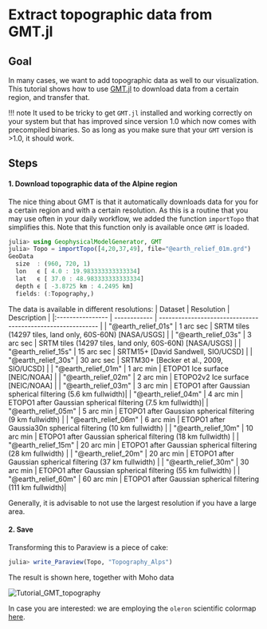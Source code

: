 # Extract topographic data from GMT.jl 

## Goal

In many cases, we want to add topographic data as well to our visualization. This tutorial shows how to use [GMT.jl](https://github.com/GenericMappingTools/GMT.jl) to download data from a certain region, and transfer that.

!!! note
    It used to be tricky to get `GMT.jl` installed and working correctly on your system but that has improved since version 1.0 which now comes with precompiled binaries. So as long as you make sure that your `GMT` version is >1.0, it should work.

## Steps

#### 1. Download topographic data of the Alpine region

The nice thing about GMT is that it automatically downloads data for you for a certain region and with a certain resolution. As this is a routine that you may use often in your daily workflow, we added the function `importTopo` that simplifies this. Note that this function only is available once `GMT` is loaded. 

```julia
julia> using GeophysicalModelGenerator, GMT
julia> Topo = importTopo([4,20,37,49], file="@earth_relief_01m.grd")
GeoData 
  size  : (960, 720, 1)
  lon   ϵ [ 4.0 : 19.983333333333334]
  lat   ϵ [ 37.0 : 48.983333333333334]
  depth ϵ [ -3.8725 km : 4.2495 km]
  fields: (:Topography,)
```
The data is available in different resolutions:
| Dataset                 |   Resolution |   Description                                               |
|:----------------        | ------------ | ----------------------------------------------------------- |
| "@earth\_relief\_01s" |	1 arc sec 	 | SRTM tiles (14297 tiles, land only, 60S-60N) [NASA/USGS]    |
| "@earth\_relief\_03s"	|   3 arc sec	 | SRTM tiles (14297 tiles, land only, 60S-60N) [NASA/USGS]    |
| "@earth\_relief\_15s"	|  15 arc sec	 | SRTM15+ [David Sandwell, SIO/UCSD]                          |
| "@earth\_relief\_30s"	|  30 arc sec	 | SRTM30+ [Becker et al., 2009, SIO/UCSD]                     |
| "@earth\_relief\_01m"	|   1 arc min	 | ETOPO1 Ice surface [NEIC/NOAA]                              |
| "@earth\_relief\_02m"	|   2 arc min	 | ETOPO2v2 Ice surface [NEIC/NOAA]                            |
| "@earth\_relief\_03m"	|   3 arc min	 | ETOPO1 after Gaussian spherical filtering (5.6 km fullwidth)|
| "@earth\_relief\_04m"	|   4 arc min	 | ETOPO1 after Gaussian spherical filtering (7.5 km fullwidth)|
| "@earth\_relief\_05m"	|   5 arc min	 | ETOPO1 after Gaussian spherical filtering (9 km fullwidth)  |
| "@earth\_relief\_06m"	|   6 arc min	 | ETOPO1 after Gaussia30n spherical filtering (10 km fullwidth) |
| "@earth\_relief\_10m"	|  10 arc min	 | ETOPO1 after Gaussian spherical filtering (18 km fullwidth) |
| "@earth\_relief\_15m"	|  20 arc min	 | ETOPO1 after Gaussian spherical filtering (28 km fullwidth) |
| "@earth\_relief\_20m"	|  20 arc min	 | ETOPO1 after Gaussian spherical filtering (37 km fullwidth) |
| "@earth\_relief\_30m"	|  30 arc min	 | ETOPO1 after Gaussian spherical filtering (55 km fullwidth) |
| "@earth\_relief\_60m"	|  60 arc min	 | ETOPO1 after Gaussian spherical filtering (111 km fullwidth)|

Generally, it is advisable to not use the largest resolution if you have a large area. 

#### 2. Save
Transforming this to Paraview is a piece of cake:

```julia
julia> write_Paraview(Topo, "Topography_Alps") 
```
The result is shown here, together with Moho data

![Tutorial_GMT_topography](../assets/img/Tutorial_GMT_topography.png)

In case you are interested: we are employing the `oleron` scientific colormap [here](https://www.fabiocrameri.ch/colourmaps/).